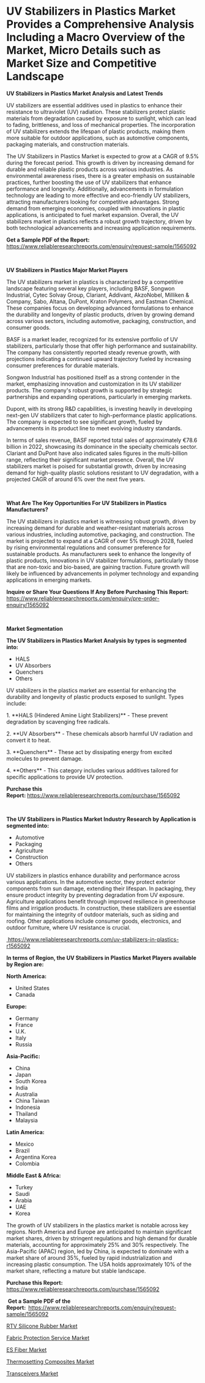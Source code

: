 <p><h1>UV Stabilizers in Plastics Market Provides a Comprehensive Analysis Including a Macro Overview of the Market, Micro Details such as Market Size and Competitive Landscape</h1></p><p><strong>UV Stabilizers in Plastics Market Analysis and Latest Trends</strong></p>
<p><p>UV stabilizers are essential additives used in plastics to enhance their resistance to ultraviolet (UV) radiation. These stabilizers protect plastic materials from degradation caused by exposure to sunlight, which can lead to fading, brittleness, and loss of mechanical properties. The incorporation of UV stabilizers extends the lifespan of plastic products, making them more suitable for outdoor applications, such as automotive components, packaging materials, and construction materials.</p><p>The UV Stabilizers in Plastics Market is expected to grow at a CAGR of 9.5% during the forecast period. This growth is driven by increasing demand for durable and reliable plastic products across various industries. As environmental awareness rises, there is a greater emphasis on sustainable practices, further boosting the use of UV stabilizers that enhance performance and longevity. Additionally, advancements in formulation technology are leading to more effective and eco-friendly UV stabilizers, attracting manufacturers looking for competitive advantages. Strong demand from emerging economies, coupled with innovations in plastic applications, is anticipated to fuel market expansion. Overall, the UV stabilizers market in plastics reflects a robust growth trajectory, driven by both technological advancements and increasing application requirements.</p></p>
<p><strong>Get a Sample PDF of the Report:&nbsp;</strong> <a href="https://www.reliableresearchreports.com/enquiry/request-sample/1565092?utm_campaign=2177&utm_medium=2&utm_source=Github&utm_content=ia&utm_term=30012025&utm_id=uv-stabilizers-in-plastics">https://www.reliableresearchreports.com/enquiry/request-sample/1565092</a></p>
<p>&nbsp;</p>
<p><strong>UV Stabilizers in Plastics Major Market Players</strong></p>
<p><p>The UV stabilizers market in plastics is characterized by a competitive landscape featuring several key players, including BASF, Songwon Industrial, Cytec Solvay Group, Clariant, Addivant, AkzoNobel, Milliken & Company, Sabo, Altana, DuPont, Kraton Polymers, and Eastman Chemical. These companies focus on developing advanced formulations to enhance the durability and longevity of plastic products, driven by growing demand across various sectors, including automotive, packaging, construction, and consumer goods.</p><p>BASF is a market leader, recognized for its extensive portfolio of UV stabilizers, particularly those that offer high performance and sustainability. The company has consistently reported steady revenue growth, with projections indicating a continued upward trajectory fueled by increasing consumer preferences for durable materials.</p><p>Songwon Industrial has positioned itself as a strong contender in the market, emphasizing innovation and customization in its UV stabilizer products. The company's robust growth is supported by strategic partnerships and expanding operations, particularly in emerging markets.</p><p>Dupont, with its strong R&D capabilities, is investing heavily in developing next-gen UV stabilizers that cater to high-performance plastic applications. The company is expected to see significant growth, fueled by advancements in its product line to meet evolving industry standards.</p><p>In terms of sales revenue, BASF reported total sales of approximately €78.6 billion in 2022, showcasing its dominance in the specialty chemicals sector. Clariant and DuPont have also indicated sales figures in the multi-billion range, reflecting their significant market presence. Overall, the UV stabilizers market is poised for substantial growth, driven by increasing demand for high-quality plastic solutions resistant to UV degradation, with a projected CAGR of around 6% over the next five years.</p></p>
<p>&nbsp;</p>
<p><strong>What Are The Key Opportunities For UV Stabilizers in Plastics Manufacturers?</strong></p>
<p><p>The UV stabilizers in plastics market is witnessing robust growth, driven by increasing demand for durable and weather-resistant materials across various industries, including automotive, packaging, and construction. The market is projected to expand at a CAGR of over 5% through 2028, fueled by rising environmental regulations and consumer preference for sustainable products. As manufacturers seek to enhance the longevity of plastic products, innovations in UV stabilizer formulations, particularly those that are non-toxic and bio-based, are gaining traction. Future growth will likely be influenced by advancements in polymer technology and expanding applications in emerging markets.</p></p>
<p><strong>Inquire or Share Your Questions If Any Before Purchasing This Report:</strong> <a href="https://www.reliableresearchreports.com/enquiry/pre-order-enquiry/1565092?utm_campaign=2177&utm_medium=2&utm_source=Github&utm_content=ia&utm_term=30012025&utm_id=uv-stabilizers-in-plastics">https://www.reliableresearchreports.com/enquiry/pre-order-enquiry/1565092</a></p>
<p>&nbsp;</p>
<p><strong>Market Segmentation</strong></p>
<p><strong>The UV Stabilizers in Plastics Market Analysis by types is segmented into:</strong></p>
<p><ul><li>HALS</li><li>UV Absorbers</li><li>Quenchers</li><li>Others</li></ul></p>
<p><p>UV stabilizers in the plastics market are essential for enhancing the durability and longevity of plastic products exposed to sunlight. Types include:</p><p>1. **HALS (Hindered Amine Light Stabilizers)** - These prevent degradation by scavenging free radicals.  </p><p>2. **UV Absorbers** - These chemicals absorb harmful UV radiation and convert it to heat.  </p><p>3. **Quenchers** - These act by dissipating energy from excited molecules to prevent damage.  </p><p>4. **Others** - This category includes various additives tailored for specific applications to provide UV protection.</p></p>
<p><strong>Purchase this Report:&nbsp;</strong><a href="https://www.reliableresearchreports.com/purchase/1565092?utm_campaign=2177&utm_medium=2&utm_source=Github&utm_content=ia&utm_term=30012025&utm_id=uv-stabilizers-in-plastics">https://www.reliableresearchreports.com/purchase/1565092</a></p>
<p>&nbsp;</p>
<p><strong>The UV Stabilizers in Plastics Market Industry Research by Application is segmented into:</strong></p>
<p><ul><li>Automotive</li><li>Packaging</li><li>Agriculture</li><li>Construction</li><li>Others</li></ul></p>
<p><p>UV stabilizers in plastics enhance durability and performance across various applications. In the automotive sector, they protect exterior components from sun damage, extending their lifespan. In packaging, they ensure product integrity by preventing degradation from UV exposure. Agriculture applications benefit through improved resilience in greenhouse films and irrigation products. In construction, these stabilizers are essential for maintaining the integrity of outdoor materials, such as siding and roofing. Other applications include consumer goods, electronics, and outdoor furniture, where UV resistance is crucial.</p></p>
<p><a href="https://www.reliableresearchreports.com/uv-stabilizers-in-plastics-r1565092?utm_campaign=2177&utm_medium=2&utm_source=Github&utm_content=ia&utm_term=30012025&utm_id=uv-stabilizers-in-plastics">&nbsp;https://www.reliableresearchreports.com/uv-stabilizers-in-plastics-r1565092</a></p>
<p><strong>In terms of Region, the UV Stabilizers in Plastics Market Players available by Region are:</strong></p>
<p>
    <p> <strong> North America: </strong>
        <ul>
            <li>United States</li>
            <li>Canada</li>
        </ul>
        </p> 
    <p> <strong> Europe: </strong>
        <ul>
            <li>Germany</li>
            <li>France</li>
            <li>U.K.</li>
            <li>Italy</li>
            <li>Russia</li>
        </ul>
        </p> 
    <p> <strong> Asia-Pacific: </strong>
        <ul>
            <li>China</li>
            <li>Japan</li>
            <li>South Korea</li>
            <li>India</li>
            <li>Australia</li>
            <li>China Taiwan</li>
            <li>Indonesia</li>
            <li>Thailand</li>
            <li>Malaysia</li>
        </ul>
        </p> 
    <p> <strong> Latin America: </strong>
        <ul>
            <li>Mexico</li>
            <li>Brazil</li>
            <li>Argentina Korea</li>
            <li>Colombia</li>
        </ul>
        </p> 
    <p> <strong> Middle East & Africa: </strong>
        <ul>
            <li>Turkey</li>
            <li>Saudi</li>
            <li>Arabia</li>
            <li>UAE</li>
            <li>Korea</li>
        </ul>
    </p>
    </p>
<p><p>The growth of UV stabilizers in the plastics market is notable across key regions. North America and Europe are anticipated to maintain significant market shares, driven by stringent regulations and high demand for durable materials, accounting for approximately 25% and 30% respectively. The Asia-Pacific (APAC) region, led by China, is expected to dominate with a market share of around 35%, fueled by rapid industrialization and increasing plastic consumption. The USA holds approximately 10% of the market share, reflecting a mature but stable landscape.</p></p>
<p><strong>Purchase this Report: </strong><a href="https://www.reliableresearchreports.com/purchase/1565092?utm_campaign=2177&utm_medium=2&utm_source=Github&utm_content=ia&utm_term=30012025&utm_id=uv-stabilizers-in-plastics">https://www.reliableresearchreports.com/purchase/1565092</a></p>
<p>&nbsp;<strong>Get a Sample PDF of the Report:&nbsp;&nbsp;</strong><a href="https://www.reliableresearchreports.com/enquiry/request-sample/1565092?utm_campaign=2177&utm_medium=2&utm_source=Github&utm_content=ia&utm_term=30012025&utm_id=uv-stabilizers-in-plastics">https://www.reliableresearchreports.com/enquiry/request-sample/1565092</a></p>
<p><strong></strong></p>
<p><p><a href="https://github.com/xtysizov/Market-Research-Report-List-1/blob/main/rtv-silicone-rubber-market.md?utm_campaign=2177&utm_medium=2&utm_source=Github&utm_content=ia&utm_term=30012025&utm_id=uv-stabilizers-in-plastics">RTV Silicone Rubber Market</a></p><p><a href="https://www.linkedin.com/pulse/growth-opportunities-challenges-fabric-protection-service-market-logbc?utm_campaign=2177&utm_medium=2&utm_source=Github&utm_content=ia&utm_term=30012025&utm_id=uv-stabilizers-in-plastics">Fabric Protection Service Market</a></p><p><a href="https://www.linkedin.com/pulse/financial-overview-market-analysis-es-fiber-shareholding-eergf?utm_campaign=2177&utm_medium=2&utm_source=Github&utm_content=ia&utm_term=30012025&utm_id=uv-stabilizers-in-plastics">ES Fiber Market</a></p><p><a href="https://github.com/xalatieusope/Market-Research-Report-List-1/blob/main/thermosetting-composites-market.md?utm_campaign=2177&utm_medium=2&utm_source=Github&utm_content=ia&utm_term=30012025&utm_id=uv-stabilizers-in-plastics">Thermosetting Composites Market</a></p><p><a href="https://www.linkedin.com/pulse/transceivers-market-size-value-report-growth-potential-66-cagr-djwgf?utm_campaign=2177&utm_medium=2&utm_source=Github&utm_content=ia&utm_term=30012025&utm_id=uv-stabilizers-in-plastics">Transceivers Market</a></p></p>